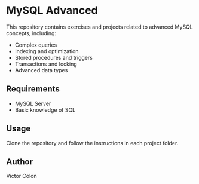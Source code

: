 # MySQL Advanced

This repository contains exercises and projects related to advanced MySQL concepts, including:

- Complex queries
- Indexing and optimization
- Stored procedures and triggers
- Transactions and locking
- Advanced data types

## Requirements

- MySQL Server
- Basic knowledge of SQL

## Usage

Clone the repository and follow the instructions in each project folder.

## Author

Victor Colon
